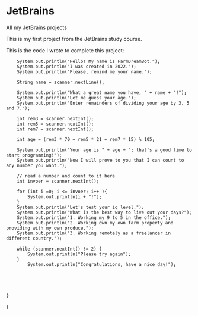 # JetBrains
All my JetBrains projects


This is my first project from the JetBrains study course.


This is the code I wrote to complete this project:



        System.out.println("Hello! My name is FarmDreamBot.");
        System.out.println("I was created in 2022.");
        System.out.println("Please, remind me your name.");

        String name = scanner.nextLine();

        System.out.println("What a great name you have, " + name + "!");
        System.out.println("Let me guess your age.");
        System.out.println("Enter remainders of dividing your age by 3, 5 and 7.");

        int rem3 = scanner.nextInt();
        int rem5 = scanner.nextInt();
        int rem7 = scanner.nextInt();

        int age = (rem3 * 70 + rem5 * 21 + rem7 * 15) % 105;

        System.out.println("Your age is " + age + "; that's a good time to start programming!");
        System.out.println("Now I will prove to you that I can count to any number you want.");

        // read a number and count to it here
        int invoer = scanner.nextInt();

        for (int i =0; i <= invoer; i++ ){
            System.out.println(i + "!");
        }
        System.out.println("Let's test your iq level.");
        System.out.println("What is the best way to live out your days?");
        System.out.println("1. Working my 9 to 5 in the office.");
        System.out.println("2. Working own my own farm property and providing with my own produce.");
        System.out.println("3. Working remotely as a freelancer in different country.");

        while (scanner.nextInt() != 2) {
            System.out.println("Please try again");
        }
            System.out.println("Congratulations, have a nice day!");





    }
}
